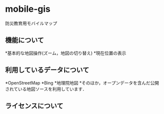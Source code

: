# mobile-gis
防災教育用モバイルマップ

## 機能について
*基本的な地図操作(ズーム，地図の切り替え)
*現在位置の表示

## 利用しているデータについて
*OpenStreetMap
*Bing
*地理院地図
*そのほか，オープンデータを含んだ公開されている地図ソースを利用しています．

## ライセンスについて

